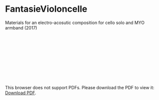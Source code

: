 # FantasieVioloncelle
Materials for an electro-acosutic composition for cello solo and MYO armband (2017)

<object data="https://github.com/gonzalo-villegas-curulla/FantasieVioloncelle/blob/main/Fantaisie-pour-violoncelle-Villegas-Curulla-Gonzalo.pdf" type="application/pdf" width="700px" height="700px">
    <embed src="https://github.com/gonzalo-villegas-curulla/FantasieVioloncelle/blob/main/Fantaisie-pour-violoncelle-Villegas-Curulla-Gonzalo.pdf">
        <p>This browser does not support PDFs. Please download the PDF to view it: <a href="http://yoursite.com/the.pdf">Download PDF</a>.</p>
    </embed>
</object>
